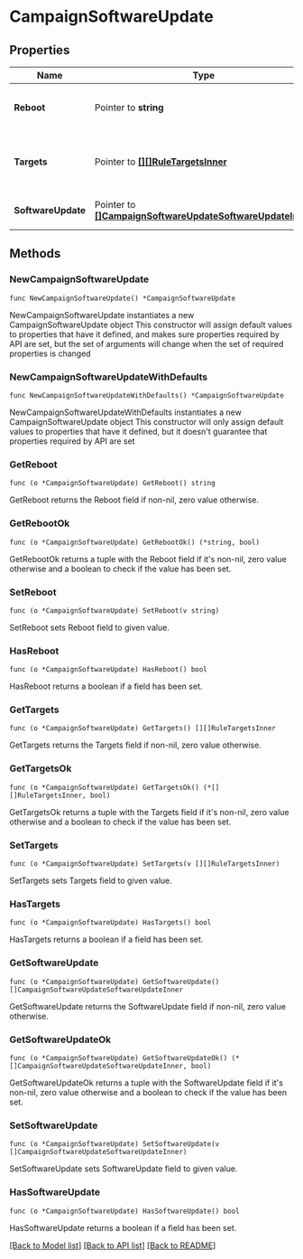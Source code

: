 # CampaignSoftwareUpdate

## Properties

Name | Type | Description | Notes
------------ | ------------- | ------------- | -------------
**Reboot** | Pointer to **string** | Define the behavior after update | [optional] 
**Targets** | Pointer to [**[][]RuleTargetsInner**]([]RuleTargetsInner.md) | List of all  groups of node to target the campaign | [optional] 
**SoftwareUpdate** | Pointer to [**[]CampaignSoftwareUpdateSoftwareUpdateInner**](CampaignSoftwareUpdateSoftwareUpdateInner.md) | List of all software to update | [optional] 

## Methods

### NewCampaignSoftwareUpdate

`func NewCampaignSoftwareUpdate() *CampaignSoftwareUpdate`

NewCampaignSoftwareUpdate instantiates a new CampaignSoftwareUpdate object
This constructor will assign default values to properties that have it defined,
and makes sure properties required by API are set, but the set of arguments
will change when the set of required properties is changed

### NewCampaignSoftwareUpdateWithDefaults

`func NewCampaignSoftwareUpdateWithDefaults() *CampaignSoftwareUpdate`

NewCampaignSoftwareUpdateWithDefaults instantiates a new CampaignSoftwareUpdate object
This constructor will only assign default values to properties that have it defined,
but it doesn't guarantee that properties required by API are set

### GetReboot

`func (o *CampaignSoftwareUpdate) GetReboot() string`

GetReboot returns the Reboot field if non-nil, zero value otherwise.

### GetRebootOk

`func (o *CampaignSoftwareUpdate) GetRebootOk() (*string, bool)`

GetRebootOk returns a tuple with the Reboot field if it's non-nil, zero value otherwise
and a boolean to check if the value has been set.

### SetReboot

`func (o *CampaignSoftwareUpdate) SetReboot(v string)`

SetReboot sets Reboot field to given value.

### HasReboot

`func (o *CampaignSoftwareUpdate) HasReboot() bool`

HasReboot returns a boolean if a field has been set.

### GetTargets

`func (o *CampaignSoftwareUpdate) GetTargets() [][]RuleTargetsInner`

GetTargets returns the Targets field if non-nil, zero value otherwise.

### GetTargetsOk

`func (o *CampaignSoftwareUpdate) GetTargetsOk() (*[][]RuleTargetsInner, bool)`

GetTargetsOk returns a tuple with the Targets field if it's non-nil, zero value otherwise
and a boolean to check if the value has been set.

### SetTargets

`func (o *CampaignSoftwareUpdate) SetTargets(v [][]RuleTargetsInner)`

SetTargets sets Targets field to given value.

### HasTargets

`func (o *CampaignSoftwareUpdate) HasTargets() bool`

HasTargets returns a boolean if a field has been set.

### GetSoftwareUpdate

`func (o *CampaignSoftwareUpdate) GetSoftwareUpdate() []CampaignSoftwareUpdateSoftwareUpdateInner`

GetSoftwareUpdate returns the SoftwareUpdate field if non-nil, zero value otherwise.

### GetSoftwareUpdateOk

`func (o *CampaignSoftwareUpdate) GetSoftwareUpdateOk() (*[]CampaignSoftwareUpdateSoftwareUpdateInner, bool)`

GetSoftwareUpdateOk returns a tuple with the SoftwareUpdate field if it's non-nil, zero value otherwise
and a boolean to check if the value has been set.

### SetSoftwareUpdate

`func (o *CampaignSoftwareUpdate) SetSoftwareUpdate(v []CampaignSoftwareUpdateSoftwareUpdateInner)`

SetSoftwareUpdate sets SoftwareUpdate field to given value.

### HasSoftwareUpdate

`func (o *CampaignSoftwareUpdate) HasSoftwareUpdate() bool`

HasSoftwareUpdate returns a boolean if a field has been set.


[[Back to Model list]](../README.md#documentation-for-models) [[Back to API list]](../README.md#documentation-for-api-endpoints) [[Back to README]](../README.md)


